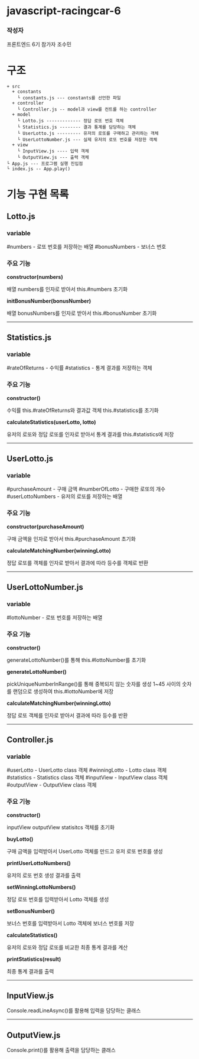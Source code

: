 # javascript-racingcar-6 #

### 작성자
프론트엔드 6기 참가자 조수민

# 구조
```
+ src
  + constants
    └ constants.js --- constants를 선언한 파일
  + controller
    └ Controller.js -- model과 view를 컨트롤 하는 controller
  + model
    └ Lotto.js ------------- 정답 로또 번호 객체
    └ Statistics.js -------- 결과 통계를 담당하는 객체
    └ UserLotto.js --------- 유저의 로또를 구매하고 관리하는 객체
    └ UserLottoNumber.js --- 실제 유저의 로또 번호를 저장한 객체
  + view
    └ InputView.js ---- 입력 객체
    └ OutputView.js --- 출력 객체
└ App.js --- 프로그램 실행 진입점
└ index.js -- App.play()

```

# 기능 구현 목록

## Lotto.js

### variable
  #numbers - 로또 번호를 저장하는 배열
  #bonusNumbers - 보너스 번호

### 주요 기능

__constructor(numbers)__ 

  배열 numbers를 인자로 받아서 this.#numbers 초기화

__initBonusNumber(bonusNumber)__
  
  배열 bonusNumbers를 인자로 받아서 this.#bonusNumber 초기화
___

## Statistics.js

### variable
  #rateOfReturns - 수익률
  #statistics - 통계 결과를 저장하는 객체

### 주요 기능

__constructor()__

  수익률 this.#rateOfReturns와 결과값 객체 this.#statistics를 초기화

__calculateStatistics(userLotto, lotto)__

  유저의 로또와 정답 로또를 인자로 받아서 통계 결과를 this.#statistics에 저장

---

## UserLotto.js ##

### variable
  #purchaseAmount - 구매 금액
  #numberOfLotto - 구매한 로또의 개수
  #userLottoNumbers - 유저의 로또를 저장하는 배열

### 주요 기능

__constructor(purchaseAmount)__

  구매 금액을 인자로 받아서 this.#purchaseAmount 초기화

__calculateMatchingNumber(winningLotto)__

  정답 로또를 객체를 인자로 받아서 결과에 따라 등수를 객체로 반환

___

## UserLottoNumber.js ##

### variable
  #lottoNumber - 로또 번호를 저장하는 배열

### 주요 기능

__constructor()__

  generateLottoNumber()를 통해 this.#lottoNumber를 초기화

__generateLottoNumber()__

  pickUniqueNumberInRange()를 통해 중복되지 않는 숫자를 생성
  1~45 사이의 숫자를 랜덤으로 생성하여 this.#lottoNumber에 저장

__calculateMatchingNumber(winningLotto)__

  정답 로또 객체를 인자로 받아서 결과에 따라 등수를 반환


---


## Controller.js ##

### variable
  #userLotto - UserLotto class 객체
  #winningLotto - Lotto class 객체
  #statistics - Statistics class 객체
  #inputView - InputView class 객체
  #outputView - OutputView class 객체

### 주요 기능

__constructor()__

  inputView
  outputView
  statisitcs
  객체를 초기화

__buyLotto()__

  구매 금액을 입력받아서 UserLotto 객체를 만드고 유저 로또 번호를 생성

__printUserLottoNumbers()__

  유저의 로또 번호 생성 결과를 출력

__setWinningLottoNumbers()__

  정답 로또 번호를 입력받아서 Lotto 객체를 생성


__setBonusNumber()__

  보너스 번호를 입력받아서 Lotto 객체에 보너스 번호를 저장

__calculateStatistics()__

  유저의 로또와 정답 로또를 비교한 최종 통계 결과를 계산


__printStatistics(result)__

  최종 통계 결과를 출력

___


## InputView.js ##

  Console.readLineAsync()를 활용해 입력을 담당하는 클래스

___

## OutputView.js ##

  Console.print()를 활용해 출력을 담당하는 클래스





